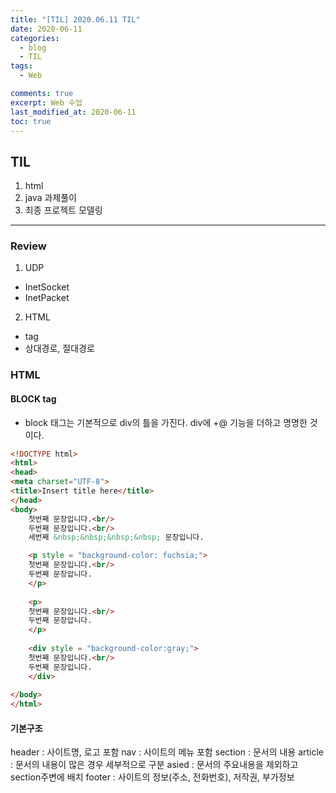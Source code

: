 ```yaml
---
title: "[TIL] 2020.06.11 TIL"
date: 2020-06-11
categories:
  - blog
  - TIL
tags:
  - Web

comments: true
excerpt: Web 수업
last_modified_at: 2020-06-11
toc: true
---
```


## TIL
1) html
2) java 과제풀이 
3) 최종 프로젝트 모델링

-----------------------------------------------------------

### Review
1) UDP 
- InetSocket
- InetPacket  

2) HTML
- tag
- 상대경로, 절대경로


### HTML

#### BLOCK tag
- block 태그는 기본적으로 div의 틀을 가진다. div에 +@ 기능을 더하고 명명한 것이다.

```html
<!DOCTYPE html>
<html>
<head>
<meta charset="UTF-8">
<title>Insert title here</title>
</head>
<body>
	첫번째 문장입니다.<br/>
	두번째 문장입니다.<br/>
	세번째 &nbsp;&nbsp;&nbsp;&nbsp; 문장입니다.

	<p style = "background-color: fuchsia;">
	첫번째 문장입니다.<br/>
	두번째 문장압니다.
	</p>
	
	<p>
	첫번째 문장입니다.<br/>
	두번째 문장압니다.
	</p>
	
	<div style = "background-color:gray;">
	첫번째 문장입니다.<br/>
	두번째 문장입니다.
	</div>
	
</body>
</html>
```

#### 기본구조

header	: 사이트명, 로고 포함
nav  	: 사이트의 메뉴 포함
section : 문서의 내용
article : 문서의 내용이 많은 경우 세부적으로 구분
asied   :  문서의 주요내용을 제외하고 section주변에 배치
footer	:  사이트의 정보(주소, 전화번호), 저작권, 부가정보



